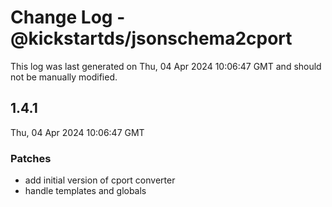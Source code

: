 # Change Log - @kickstartds/jsonschema2cport

This log was last generated on Thu, 04 Apr 2024 10:06:47 GMT and should not be manually modified.

## 1.4.1
Thu, 04 Apr 2024 10:06:47 GMT

### Patches

- add initial version of cport converter
- handle templates and globals

